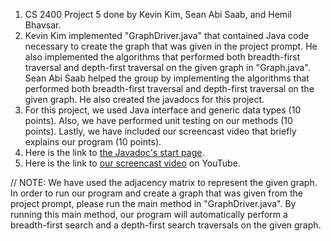 1. CS 2400 Project 5 done by Kevin Kim, Sean Abi Saab, and Hemil Bhavsar.
2. Kevin Kim implemented "GraphDriver.java" that contained Java code necessary to create the graph that was given in the project prompt. He also implemented the algorithms that performed both breadth-first traversal and depth-first traversal on the given graph in "Graph.java". Sean Abi Saab helped the group by implementing the algorithms that performed both breadth-first traversal and depth-first traversal on the given graph. He also created the javadocs for this project.
3. For this project, we used Java interface and generic data types (10 points). Also, we have performed unit testing on our methods (10 points). Lastly, we have included our screencast video that briefly explains our program (10 points).
4. Here is the link to [the Javadoc's start page]().
5. Here is the link to [our screencast video]() on YouTube.

// NOTE: We have used the adjacency matrix to represent the given graph. In order to run our program and create a graph that was given from the project prompt, please run the main method in "GraphDriver.java". By running this main method, our program will automatically perform a breadth-first search and a depth-first search traversals on the given graph.
